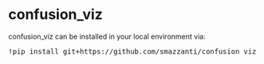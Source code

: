 # confusion_viz

confusion_viz can be installed in your local environment via:

<pre>
!pip install git+https://github.com/smazzanti/confusion_viz
</pre>

